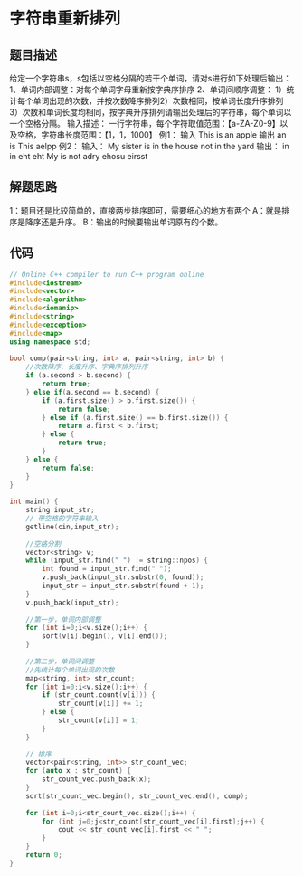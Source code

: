 # 字符串重新排列

## 题目描述

给定一个字符串s，s包括以空格分隔的若干个单词，请对s进行如下处理后输出：
1、单词内部调整：对每个单词字母重新按字典序排序
2、单词间顺序调整：
1）统计每个单词出现的次数，并按次数降序排列2）次数相同，按单词长度升序排列
3）次数和单词长度均相同，按字典升序排列请输出处理后的字符串，每个单词以一个空格分隔。
输入描述：
一行字符串，每个字符取值范围：【a-ZA-Z0-9】以及空格，字符串长度范围：【1，1，1000】
例1：
输入
This is an apple
输出
an is This aelpp
例2：
输入：
My sister is in the house not in the yard
输出：
in in eht eht My is not adry ehosu eirsst

## 解题思路

1：题目还是比较简单的，直接两步排序即可，需要细心的地方有两个
A：就是排序是降序还是升序。
B：输出的时候要输出单词原有的个数。

## 代码

```c++
// Online C++ compiler to run C++ program online
#include<iostream>
#include<vector>
#include<algorithm>
#include<iomanip>
#include<string>
#include<exception> 
#include<map>
using namespace std;
 
bool comp(pair<string, int> a, pair<string, int> b) {
    //次数降序、长度升序、字典序排列升序
    if (a.second > b.second) {
        return true;
    } else if(a.second == b.second) {
        if (a.first.size() > b.first.size()) {
            return false;
        } else if (a.first.size() == b.first.size()) {
            return a.first < b.first;
        } else {
            return true;
        }
    } else {
        return false;
    }
}
 
int main() {
    string input_str;
    // 带空格的字符串输入
    getline(cin,input_str);
    
    //空格分割
    vector<string> v;
    while (input_str.find(" ") != string::npos) {
        int found = input_str.find(" ");
        v.push_back(input_str.substr(0, found));
        input_str = input_str.substr(found + 1);
    }    
    v.push_back(input_str);
    
    //第一步，单词内部调整
    for (int i=0;i<v.size();i++) {
        sort(v[i].begin(), v[i].end());
    }
 
    //第二步，单词间调整
    //先统计每个单词出现的次数
    map<string, int> str_count;
    for (int i=0;i<v.size();i++) {
        if (str_count.count(v[i])) {
            str_count[v[i]] += 1;
        } else {
            str_count[v[i]] = 1;
        }
    }
 
    // 排序
    vector<pair<string, int>> str_count_vec;
    for (auto x : str_count) {
        str_count_vec.push_back(x);
    }
    sort(str_count_vec.begin(), str_count_vec.end(), comp);
 
    for (int i=0;i<str_count_vec.size();i++) {
        for (int j=0;j<str_count[str_count_vec[i].first];j++) {
            cout << str_count_vec[i].first << " ";
        }
    }
    return 0;
}
```

